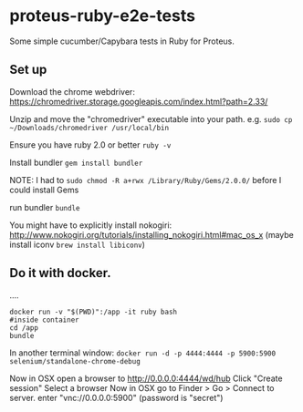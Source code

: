# proteus-ruby-e2e-tests
Some simple cucumber/Capybara tests in Ruby for Proteus.


## Set up

Download the chrome webdriver:
https://chromedriver.storage.googleapis.com/index.html?path=2.33/

Unzip and move the "chromedriver" executable into your path.
e.g. `sudo cp ~/Downloads/chromedriver /usr/local/bin`

Ensure you have ruby 2.0 or better
`ruby -v`

Install bundler
`gem install bundler`

NOTE: I had to `sudo chmod -R a+rwx /Library/Ruby/Gems/2.0.0/` before I could install Gems

run bundler
`bundle`

You might have to explicitly install nokogiri:
http://www.nokogiri.org/tutorials/installing_nokogiri.html#mac_os_x
(maybe install iconv `brew install libiconv`)

## Do it with docker.
....
```
docker run -v "$(PWD)":/app -it ruby bash
#inside container
cd /app
bundle
```
In another terminal window:
`docker run -d -p 4444:4444 -p 5900:5900 selenium/standalone-chrome-debug`

Now in OSX open a browser to http://0.0.0.0:4444/wd/hub
Click "Create session"
Select a browser
Now in OSX go to Finder > Go > Connect to server.
enter "vnc://0.0.0.0:5900" (password is "secret")
